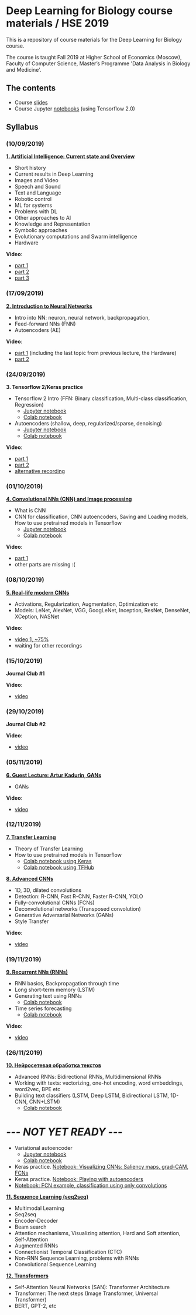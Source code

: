 # Deep Learning for Biology course materials / HSE 2019

This is a repository of course materials for the Deep Learning for Biology course. 

The course is taught Fall 2019 at Higher School of Economics (Moscow), Faculty of Computer Science, Master’s Programme 'Data Analysis in Biology and Medicine'.

## The contents
* Course [slides](slides)
* Course Jupyter [notebooks](notebooks) (using Tensorflow 2.0)


## Syllabus

### (10/09/2019)

**[1. Artificial Intelligence: Current state and Overview](slides/%231.%20%D0%98%D1%81%D0%BA%D1%83%D1%81%D1%81%D1%82%D0%B2%D0%B5%D0%BD%D0%BD%D1%8B%D0%B9%20%D0%B8%D0%BD%D1%82%D0%B5%D0%BB%D0%BB%D0%B5%D0%BA%D1%82%2C%20%D0%BE%D0%B1%D0%B7%D0%BE%D1%80%20%D0%BE%D0%B1%D0%BB%D0%B0%D1%81%D1%82%D0%B8.pdf)**
- Short history
- Current results in Deep Learning
- Images and Video
- Speech and Sound
- Text and Language
- Robotic control
- ML for systems
- Problems with DL
- Other approaches to AI
- Knowledge and Representation
- Symbolic approaches
- Evolutionary computations and Swarm intelligence
- Hardware

**Video**:
- [part 1](https://www.youtube.com/watch?v=4lJ_JX_ig_Y)
- [part 2](https://www.youtube.com/watch?v=78-eNtdGd28)
- [part 3](https://www.youtube.com/watch?v=h3___u1rEwo)

### (17/09/2019)

**[2. Introduction to Neural Networks](slides/%232.%20%D0%92%D0%B2%D0%B5%D0%B4%D0%B5%D0%BD%D0%B8%D0%B5%20%D0%B2%20%D0%BD%D0%B5%D0%B9%D1%80%D0%BE%D1%81%D0%B5%D1%82%D0%B8.pdf)**
- Intro into NN: neuron, neural network, backpropagation, 
- Feed-forward NNs (FNN)
- Autoencoders (AE)

**Video**:
- [part 1](https://www.youtube.com/watch?v=tAeNQfvPDvI) (including the last topic from previous lecture, the Hardware)
- [part 2](https://www.youtube.com/watch?v=x5D2eKDFALM)


### (24/09/2019)

**3. Tensorflow 2/Keras practice**
- Tensorflow 2 Intro (FFN: Binary classification, Multi-class classification, Regression)
  - [Jupyter notebook](notebooks/1%20-%20tf2_nn_intro.ipynb)
  - [Colab notebook](https://colab.research.google.com/drive/1YVrUhphhL_CoTY-aNCJGJLlXmeJW_d62)
- Autoencoders (shallow, deep, regularized/sparse, denoising)
  - [Jupyter notebook](notebooks/2%20-%20tf2_autoencoders.ipynb)
  - [Colab notebook](https://colab.research.google.com/drive/1sWx65xJJTP_xg2HnbwVjKj3YdNSXYQRy)

**Video**:
- [part 1](https://www.youtube.com/watch?v=AkTG7U2Wsxs)
- [part 2](https://www.youtube.com/watch?v=1v9OtgmrakM)
- [alternative recording](https://youtu.be/32O0rQth0WE)


### (01/10/2019)

**[4. Convolutional NNs (CNN) and Image processing](slides/%234.%20Convolutional%20Neural%20Networks%20(CNNs).pdf)**
- What is CNN
- CNN for classification, CNN autoencoders, Saving and Loading models, How to use pretrained models in Tensorflow
  - [Jupyter notebook](notebooks/4%20-%20tf2_cnn.ipynb)
  - [Colab notebook](https://colab.research.google.com/drive/1vu-ZUHCVzPnvhohcPsPD96p4K5VcAVke)
  
**Video**:
- [part 1](https://youtu.be/6mgm2sDoHIQ)
- other parts are missing :(


### (08/10/2019)

**[5. Real-life modern CNNs](slides/%235.%20%D0%9A%D0%B0%D0%BA%20%D1%83%D1%81%D1%82%D1%80%D0%BE%D0%B5%D0%BD%D1%8B%20%D1%80%D0%B5%D0%B0%D0%BB%D1%8C%D0%BD%D1%8B%D0%B5%20%D1%81%D0%BE%D0%B2%D1%80%D0%B5%D0%BC%D0%B5%D0%BD%D0%BD%D1%8B%D0%B5%20%D0%BC%D0%BE%D0%B4%D0%B5%D0%BB%D0%B8.pdf)**
- Activations, Regularization, Augmentation, Optimization etc
- Models: LeNet, AlexNet, VGG, GoogLeNet, Inception, ResNet, DenseNet, XCeption, NASNet
  
**Video**:
- [video 1, ~75%](https://www.youtube.com/watch?v=aWnrBejs79I)
- waiting for other recordings
  

### (15/10/2019)

**Journal Club #1**

**Video**:
- [video](https://www.youtube.com/watch?v=ZXrlG742sT0)


### (29/10/2019)

**Journal Club #2**

**Video**:
- [video](https://www.youtube.com/watch?v=Ze1QUAeYz-k)


### (05/11/2019)

**[6. Guest Lecture: Artur Kadurin, GANs](slides/%236.%20Artur_Kadurin%20-%20GANs.pdf)**
- GANs
  
**Video**:
- [video](https://youtu.be/K7qIkl0eJPM)


### (12/11/2019)

**[7. Transfer Learning](slides/%237.%20Transfer%20Learning.pdf)**
- Theory of Transfer Learning
- How to use pretrained models in Tensorflow
  - [Colab notebook using Keras](https://colab.research.google.com/github/tensorflow/docs/blob/master/site/en/tutorials/images/transfer_learning.ipynb)  
  - [Colab notebook using TFHub](https://www.tensorflow.org/tutorials/images/transfer_learning_with_hub)  
  
**[8. Advanced CNNs](slides/%238.%20%D0%9F%D1%80%D0%BE%D0%B4%D0%B2%D0%B8%D0%BD%D1%83%D1%82%D1%8B%D0%B5%20%D1%81%D0%B2%D1%91%D1%80%D1%82%D0%BE%D1%87%D0%BD%D1%8B%D0%B5%20%D1%81%D0%B5%D1%82%D0%B8.pdf)**
- 1D, 3D, dilated convolutions
- Detection: R-CNN, Fast R-CNN, Faster R-CNN, YOLO
- Fully-convolutional CNNs (FCNs)
- Deconvolutional networks (Transposed convolution)
- Generative Adversarial Networks (GANs)
- Style Transfer

**Video**:
- [video](https://youtu.be/jAhoqRv3UQw)


### (19/11/2019)

**[9. Recurrent NNs (RNNs)](slides/%239.%20%D0%9E%D1%81%D0%BD%D0%BE%D0%B2%D1%8B%20%D1%80%D0%B5%D0%BA%D1%83%D1%80%D1%80%D0%B5%D0%BD%D1%82%D0%BD%D1%8B%D1%85%20%D1%81%D0%B5%D1%82%D0%B5%D0%B9.pdf)**
- RNN basics, Backpropagation through time
- Long short-term memory (LSTM)
- Generating text using RNNs
  - [Colab notebook](https://colab.research.google.com/github/tensorflow/docs/blob/master/site/en/tutorials/text/text_generation.ipynb)
- Time series forecasting
  - [Colab notebook](https://colab.research.google.com/github/tensorflow/docs/blob/master/site/en/tutorials/structured_data/time_series.ipynb)
  
**Video**:
- [video](https://www.youtube.com/watch?v=9e-xekZsxx4)


### (26/11/2019)

**[10. Нейросетевая обработка текстов](slides/%2310.%20Нейросетевая%20обработка%20текстов.pdf)**
- Advanced RNNs: Bidirectional RNNs, Multidimensional RNNs
- Working with texts: vectorizing, one-hot encoding, word embeddings, word2vec, BPE etc
- Building text classifiers (LSTM, Deep LSTM, Bidirectional LSTM, 1D-CNN, CNN+LSTM)
  - [Colab notebook](https://colab.research.google.com/drive/1uejcFOkuzzp97P-pwzICrWxrLJoTNpRv)

  
  
# *--- NOT YET READY ---*
- Variational autoencoder
  - [Jupyter notebook](notebooks/3%20-%20tf2_vae.ipynb)
  - [Colab notebook](https://colab.research.google.com/drive/1rgUVgs7YnluhwaNDfDb6vGjXElb5QXn8)
- Keras practice. [Notebook: Visualizing CNNs: Saliency maps, grad-CAM, FCNs](notebooks/keras_cnn.ipynb)
- Keras practice. [Notebook: Playing with autoencoders](notebooks/playing_with_autoencoders.ipynb)
- [Notebook: FCN example, classification using only convolutions](notebooks/keras_cnn.ipynb)


**[11. Sequence Learning (seq2seq)](slides/%2312.%20Sequence%20Learning.pdf)**
- Multimodal Learning
- Seq2seq
- Encoder-Decoder
- Beam search
- Attention mechanisms, Visualizing attention, Hard and Soft attention, Self-Attention
- Augmented RNNs
- Connectionist Temporal Classification (CTC)
- Non-RNN Sequence Learning, problems with RNNs
- Convolutional Sequence Learning


**[12. Transformers](slides/%2312.%20Sequence%20Learning.pdf)**
- Self-Attention Neural Networks (SAN): Transformer Architecture
- Transformer: The next steps (Image Transformer, Universal Transformer)
- BERT, GPT-2, etc
